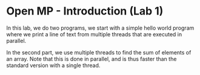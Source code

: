 # Open MP - Introduction (Lab 1)

In this lab, we do two programs, we start with a simple hello world program where we print a line of text from multiple threads that are executed in parallel.

In the second part, we use multiple threads to find the sum of elements of an array. Note that this is done in parallel, and is thus faster than the standard version with a single thread.